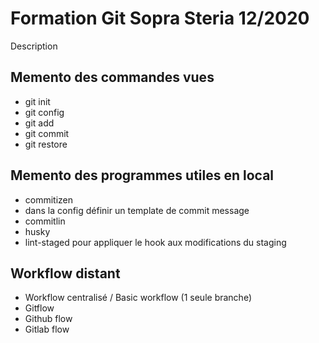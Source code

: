 # Formation Git Sopra Steria 12/2020

Description

## Memento des commandes vues

- git init
- git config
- git add
- git commit
- git restore

## Memento des programmes utiles en local

- commitizen
- dans la config définir un template de commit message
- commitlin
- husky
- lint-staged pour appliquer le hook aux modifications du staging

## Workflow distant

- Workflow centralisé / Basic workflow (1 seule branche)
- Gitflow
- Github flow
- Gitlab flow
